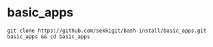 # basic_apps
```
git clone https://github.com/sekkigit/bash-install/basic_apps.git basic_apps && cd basic_apps
```